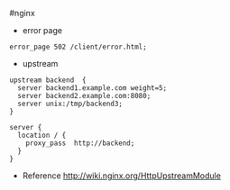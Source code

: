 #nginx 
* error page



```
error_page 502 /client/error.html;
```


* upstream  

```
upstream backend  {
  server backend1.example.com weight=5;
  server backend2.example.com:8080;
  server unix:/tmp/backend3;
}
 
server {
  location / {
    proxy_pass  http://backend;
  }
}

```
* Reference <http://wiki.nginx.org/HttpUpstreamModule>